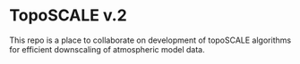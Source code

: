 # TopoSCALE v.2

This repo is a place to collaborate on development of topoSCALE algorithms for efficient downscaling of atmospheric model data.



